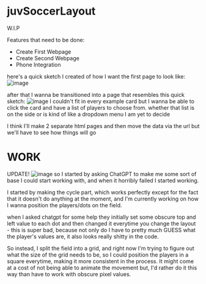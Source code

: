 # juvSoccerLayout
W.I.P

Features that need to be done:
- Create First Webpage
- Create Second Webpage
- Phone Integration

here's a quick sketch I created of how I want the first page to look like:
![image](https://github.com/user-attachments/assets/38a3acfd-dc87-4627-a2d5-0ccb76ee06ab)

after that I wanna be transitioned into a page that resembles this quick sketch:
![image](https://github.com/user-attachments/assets/86b8eea9-46e8-4097-8497-927e6c481ff9)
I couldn't fit in every example card but I wanna be able to click the card and have a list
of players to choose from. whether that list is on the side or is kind of like a dropdown menu I am yet to decide

I think I'll make 2 separate html pages and then move the data via the url but we'll have to see how things will go

WORK
=======================
UPDATE!
![image](https://github.com/user-attachments/assets/ae05b459-a396-4440-af98-8bbc615958cc)
so I started by asking ChatGPT to make me some sort of base I could start working with, and when it horribly failed I started working.

I started by making the cycle part, which works perfectly except for the fact that it doesn't do anything at the moment,
and I'm currently working on how I wanna position the players/dots on the field.

when I asked chatgpt for some help they initially set some obscure top and left value to each dot and then changed it everytime you change the layout - this is super bad,
because not only do I have to pretty much GUESS what the player's values are, it also looks really shitty in the code.

So instead, I split the field into a grid, and right now I'm trying to figure out what the size of the grid needs to be, so I could position the players in a square everytime, making it more consistent in the process.
It might come at a cost of not being able to animate the movement but, I'd rather do it this way than have to work with obscure pixel values.
